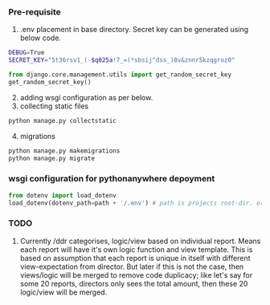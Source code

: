 ### Pre-requisite
1. .env placement in base directory. Secret key can be generated using below code.

```bash
DEBUG=True
SECRET_KEY="5t36rsv1_(-$q025a!7_=(*sbsij^dss_)8v&znnr5kzqgroz0"
```
```python
from django.core.management.utils import get_random_secret_key  
get_random_secret_key()
```

2. adding wsgi configuration as per below.
3. collecting static files
```python
python manage.py collectstatic
``` 
4. migrations
```python
python manage.py makemigrations
python manage.py migrate
```

### wsgi configuration for pythonanywhere depoyment

```python
from dotenv import load_dotenv
load_dotenv(dotenv_path=path + '/.env') # path is projects root-dir. or base-dir.
```


### TODO
1. Currently /ddr categorises, logic/view based on individual report. Means each report will have it's own logic function and view template. This is based on assumption that each report is unique in itself with different view-expectation from director. But later if this is not the case, then views/logic will be merged to remove code duplicacy; like let's say for some 20 reports, directors only sees the total amount, then these 20 logic/view will be merged. 
